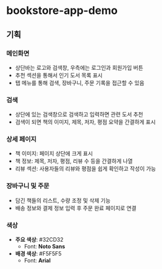 # bookstore-app-demo
## 기획
### 메인화면
- 상단바는 로고와 검색창, 우측에는 로그인과 회원가입 버튼
- 추천 섹션을 통해서 인기 도서 목록 표시
- 탭 메뉴를 통해 검색, 장바구니, 주문 기록을 접근할 수 있음
  
### 검색
- 상단에 있는 검색창으로 검색하고 입력하면 관련 도서 추천
- 검색이 되면 책의 이미지, 제목, 저자, 평점 요약을 간결하게 표시

### 상세 페이지
- 책 이미지: 페이지 상단에 크게 표시
- 책 정보: 제목, 저자, 평점, 리뷰 수 등을 간결하게 나열
- 리뷰 섹션: 사용자들의 리뷰와 평점을 쉽게 확인하고 작성이 가능

### 장바구니 및 주문
- 담긴 책들의 리스트, 수량 조정 및 삭제 기능
- 배송 정보와 결제 정보 입력 후 주문 완료 페이지로 연결

### 색상
- **주요 색상**: #32CD32
  - Font: **Noto Sans**
- **배경 색상**: #F5F5F5
  - Font: **Arial**
